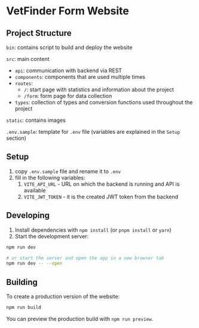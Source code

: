 # VetFinder Form Website

## Project Structure

`bin`: contains script to build and deploy the website

`src`: main content
- `api`: communication with backend via REST
- `components`: components that are used multiple times
- `routes`:
  - `/`: start page with statistics and information about the project 
  - `/form`: form page for data collection
- `types`: collection of types and conversion functions used throughout the project

`static`: contains images

`.env.sample`: template for `.env` file (variables are explained in the `Setup` section)

## Setup
1. copy `.env.sample` file and rename it to `.env`
2. fill in the following variables:
   1. `VITE_API_URL` - URL on which the backend is running and API is available
   2. `VITE_JWT_TOKEN` - it is the created JWT token from the backend

## Developing

1. Install dependencies with `npm install` (or `pnpm install` or `yarn`)
2. Start the development server:

```bash
npm run dev

# or start the server and open the app in a new browser tab
npm run dev -- --open
```

## Building

To create a production version of the website:

```bash
npm run build
```

You can preview the production build with `npm run preview`.